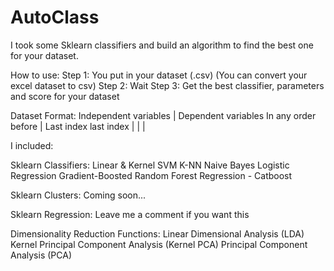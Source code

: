 # AutoClass
I took some Sklearn classifiers and build an algorithm to find the best one for your dataset.

How to use:
Step 1: You put in your dataset (.csv) (You can convert your excel dataset to csv)
Step 2: Wait
Step 3: Get the best classifier, parameters and score for your dataset

Dataset Format: 
Independent variables | Dependent variables 
In any order before   | Last index
last index            |
                      |
                      |


I included:

Sklearn Classifiers:
Linear & Kernel SVM
K-NN
Naive Bayes
Logistic Regression
Gradient-Boosted Random Forest Regression - Catboost

Sklearn Clusters:
Coming soon...

Sklearn Regression:
Leave me a comment if you want this

Dimensionality Reduction Functions:
Linear Dimensional Analysis (LDA)
Kernel Principal Component Analysis (Kernel PCA)
Principal Component Analysis (PCA)

